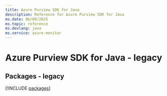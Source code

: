 ```yaml
---
title: Azure Purview SDK for Java
description: Reference for Azure Purview SDK for Java
ms.date: 06/09/2025
ms.topic: reference
ms.devlang: java
ms.service: azure-monitor
---
```

# Azure Purview SDK for Java - legacy
## Packages - legacy
[!INCLUDE [packages](purview-index.md)]